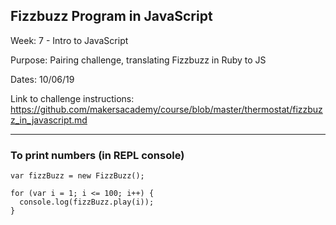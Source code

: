 ## Fizzbuzz Program in JavaScript

Week: 7 - Intro to JavaScript

Purpose: Pairing challenge, translating Fizzbuzz in Ruby to JS

Dates: 10/06/19

Link to challenge instructions: https://github.com/makersacademy/course/blob/master/thermostat/fizzbuzz_in_javascript.md

-------------------
### To print numbers (in REPL console) 

```console 
var fizzBuzz = new FizzBuzz();

for (var i = 1; i <= 100; i++) {
  console.log(fizzBuzz.play(i));
}
```
